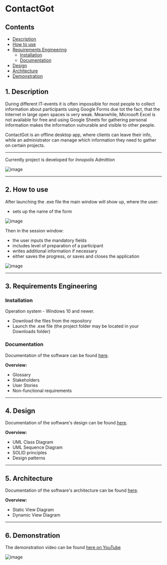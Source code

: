 # ContactGot

## Contents
* [Description](#1-description)
* [How to use](#2-how-to-use)
* [Requirements Engineering](#3-requirements-engineering)
   * [Installation](#installation)
   * [Documentation](#documentation)
* [Design](#4-design)
* [Architecture](#5-architecture)
* [Demonstration](#6-demonstration)

## 1. Description
During different IT-events it is often impossible for most people to collect information about participants using Google Forms due tot the fact, that the Internet in large open spaces is very weak. Meanwhile, Microsoft Excel is not available for free and using Google Sheets for gathering personal information makes the information vulnurable and visible to other people.

ContactGot is an offline desktop app, where clients can leave their info, while an administrator can manage which information they need to gather on certain projects.

____________________________

Currently project is developed for _Innopolis Admittion_

![image](https://user-images.githubusercontent.com/69856251/136701231-57a6068a-47bd-4884-8d24-d902d69ffd5e.png)

_______________________________________________

## 2. How to use

After launching the .exe file the main window will show up, where the user:
* sets up the name of the form 

![image](https://user-images.githubusercontent.com/69856251/136708852-20cea34d-1d22-4742-b11a-19eaf7275981.png)

Then in the session window:
* the user inputs the mandatory fields
* includes level of preparation of a participant
* writes additional information if necessary
* either saves the progress, or saves and closes the application

![image](https://user-images.githubusercontent.com/69856251/136708853-af446c11-77af-4266-94bf-9e6db9ed5219.png)
_________________________________________

## 3. Requirements Engineering

### Installation

Operation system - Windows 10 and newer.

* Download the files from the repository
* Launch the .exe file (the project folder may be located in your Downloads folder)

### Documentation

Documentation of the software can be found [here](https://github.com/TheCoolestMango/ContactGot/blob/main/Documentation/Artifacts.md).

**Overview:**
* Glossary
* Stakeholders
* User Stories
* Non-functional requirements
_________________________________________

## 4. Design

Documentation of the software's design can be found [here](https://github.com/TheCoolestMango/ContactGot/blob/main/Documentation/Design.md).

**Overview:**
* UML Class Diagram
* UML Sequence Diagram
* SOLID principles
* Design patterns
_________________________________________

## 5. Architecture

Documentation of the software's architecture can be found [here](https://github.com/TheCoolestMango/ContactGot/blob/main/Documentation/Architecture.md).

**Overview:**
* Static View Diagram
* Dynamic View Diagram

__________________________________

## 6. Demonstration

The demonstration video can be found [here on YouTube](https://youtu.be/GJbC2IC2GZQ)

![image](https://user-images.githubusercontent.com/69856251/136708968-a7b0895d-5b74-48de-9a51-c6673d63511b.png)


